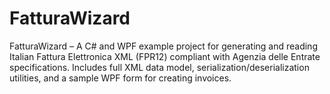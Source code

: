 # FatturaWizard
FatturaWizard – A C# and WPF example project for generating and reading Italian Fattura Elettronica XML (FPR12) compliant with Agenzia delle Entrate specifications. Includes full XML data model, serialization/deserialization utilities, and a sample WPF form for creating invoices.
